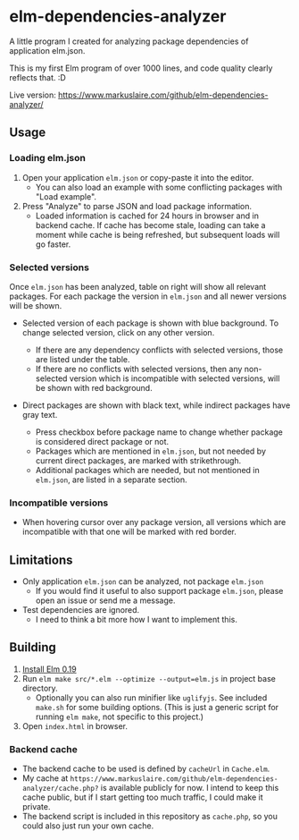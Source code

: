 # elm-dependencies-analyzer

A little program I created for analyzing package dependencies of application elm.json.

This is my first Elm program of over 1000 lines, and code quality clearly reflects that. :D

Live version: https://www.markuslaire.com/github/elm-dependencies-analyzer/

## Usage

### Loading elm.json

1) Open your application `elm.json` or copy-paste it into the editor.
   - You can also load an example with some conflicting packages with "Load example".
2) Press "Analyze" to parse JSON and load package information.
   - Loaded information is cached for 24 hours in browser and in backend cache.
     If cache has become stale, loading can take a moment while cache is being refreshed, but subsequent loads will go faster.

### Selected versions

Once `elm.json` has been analyzed, table on right will show all relevant packages.
For each package the version in `elm.json` and all newer versions will be shown.

- Selected version of each package is shown with blue background. To change selected version, click on any other version.
  - If there are any dependency conflicts with selected versions, those are listed under the table.
  - If there are no conflicts with selected versions,
    then any non-selected version which is incompatible with selected versions, will be shown with red background.

- Direct packages are shown with black text, while indirect packages have gray text.
  - Press checkbox before package name to change whether package is considered direct package or not.
  - Packages which are mentioned in `elm.json`,
    but not needed by current direct packages, are marked with strikethrough.
  - Additional packages which are needed, but not mentioned in `elm.json`,
    are listed in a separate section.

### Incompatible versions

- When hovering cursor over any package version,
  all versions which are incompatible with that one will be marked with red border.

## Limitations

- Only application `elm.json` can be analyzed, not package `elm.json`
  - If you would find it useful to also support package `elm.json`, please open an issue or send me a message.
- Test dependencies are ignored.
  - I need to think a bit more how I want to implement this.

## Building

1) [Install Elm 0.19](https://guide.elm-lang.org/install.html) 
2) Run `elm make src/*.elm --optimize --output=elm.js` in project base directory.
   - Optionally you can also run minifier like `uglifyjs`.
     See included `make.sh` for some building options.
     (This is just a generic script for running `elm make`, not specific to this project.)
3) Open `index.html` in browser.

### Backend cache

- The backend cache to be used is defined by `cacheUrl` in `Cache.elm`.
- My cache at `https://www.markuslaire.com/github/elm-dependencies-analyzer/cache.php?` is available
  publicly for now. I intend to keep this cache public, but if I start getting too much traffic,
  I could make it private.
- The backend script is included in this repository as `cache.php`, so you could also just run your own cache.
